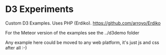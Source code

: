 D3 Experiments
==============

Custom D3 Examples.  Uses PHP (Erdiko).  https://github.com/arroyo/Erdiko

For the Meteor version of the examples see the ../d3demo folder

Any example here could be moved to any web platform, it's just js and css after all :-)


